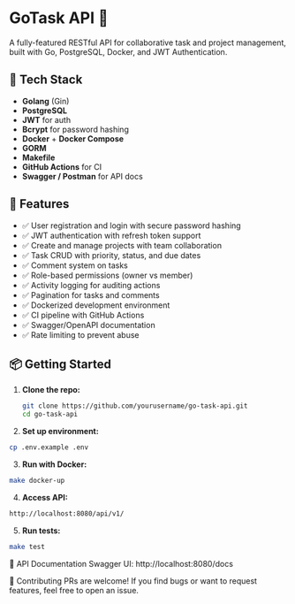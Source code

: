 # GoTask API 🧠

A fully-featured RESTful API for collaborative task and project management, built with Go, PostgreSQL, Docker, and JWT Authentication.

## 🔧 Tech Stack

- **Golang** (Gin)
- **PostgreSQL**
- **JWT** for auth
- **Bcrypt** for password hashing
- **Docker** + **Docker Compose**
- **GORM**
- **Makefile**
- **GitHub Actions** for CI
- **Swagger / Postman** for API docs

## 🚀 Features

- ✅ User registration and login with secure password hashing
- ✅ JWT authentication with refresh token support
- ✅ Create and manage projects with team collaboration
- ✅ Task CRUD with priority, status, and due dates
- ✅ Comment system on tasks
- ✅ Role-based permissions (owner vs member)
- ✅ Activity logging for auditing actions
- ✅ Pagination for tasks and comments
- ✅ Dockerized development environment
- ✅ CI pipeline with GitHub Actions
- ✅ Swagger/OpenAPI documentation
- ✅ Rate limiting to prevent abuse

<!-- ## 📁 Project Structure 

go-task-api/ 
├── cmd/ # Entry point (main.go) 
├── internal/ # Domain logic 
├── pkg/ # Shared utilities 
├── config/ # Configuration files 
├── scripts/ # DB migrations / seeds 
├── test/ # Test files 
├── Dockerfile 
├── docker-compose.yml 
├── Makefile 
├── .env.example 
└── README.md
-->


## 📦 Getting Started

1. **Clone the repo:**
   ```bash
   git clone https://github.com/yourusername/go-task-api.git
   cd go-task-api
   ```
2. **Set up environment:**
```bash
cp .env.example .env
```

3. **Run with Docker:**
```bash
make docker-up
```

4. **Access API:**
```bash
http://localhost:8080/api/v1/
```
5. **Run tests:**
```bash
make test
```

📄 API Documentation
Swagger UI: http://localhost:8080/docs

<!-- Postman Collection: Download -->

🤝 Contributing
PRs are welcome! If you find bugs or want to request features, feel free to open an issue.
